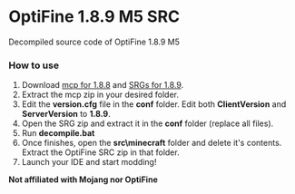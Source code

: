 # OptiFine 1.8.9 M5 SRC
Decompiled source code of OptiFine 1.8.9 M5

### How to use
1) Download [mcp for 1.8.8](http://www.modcoderpack.com/files/mcp918.zip) and [SRGs for 1.8.9](http://mcpbot.bspk.rs/export/mcp/1.8.9/mcp-1.8.9-srg.zip).
2) Extract the mcp zip in your desired folder.
4) Edit the **version.cfg** file in the **conf** folder. Edit both **ClientVersion** and **ServerVersion** to **1.8.9**.
3) Open the SRG zip and extract it in the **conf** folder (replace all files).
4) Run **decompile.bat**
5) Once finishes, open the **src\minecraft** folder and delete it's contents. Extract the OptiFine SRC zip in that folder.
6) Launch your IDE and start modding!


**Not affiliated with Mojang nor OptiFine**
